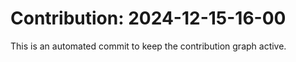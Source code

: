 # Contribution: 2024-12-15-16-00
This is an automated commit to keep the contribution graph active.
